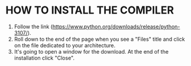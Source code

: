 # HOW TO INSTALL THE COMPILER

1) Follow the link (https://www.python.org/downloads/release/python-3107/).
2) Roll down to the end of the page when you see a "Files" title and click on the file dedicated to your architecture.
3) It's going to open a window for the download. At the end of the installation click "Close".
